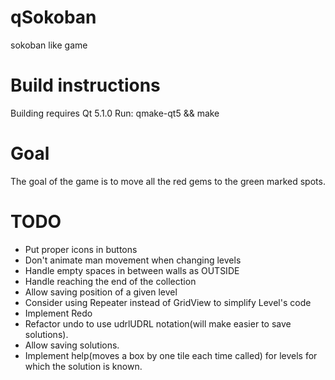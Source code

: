 qSokoban
========
sokoban like game

Build instructions
==================
Building requires Qt 5.1.0
Run:
qmake-qt5 && make

Goal
====
The goal of the game is to move all the red gems to the green marked spots.

TODO
====
 * Put proper icons in buttons
 * Don't animate man movement when changing levels
 * Handle empty spaces in between walls as OUTSIDE
 * Handle reaching the end of the collection
 * Allow saving position of a given level
 * Consider using Repeater instead of GridView to simplify Level's code
 * Implement Redo
 * Refactor undo to use udrlUDRL notation(will make easier to save solutions).
 * Allow saving solutions.
 * Implement help(moves a box by one tile each time called) for levels for which the solution is known.
